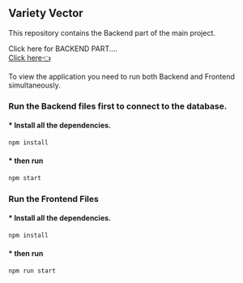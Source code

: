 ## Variety Vector

This repository contains the Backend part of the main project.

Click here for BACKEND PART....
<br>[Click here👈](https://github.com/shivanshugarg12800/EcommerceBackend)

To view the application you need to run both Backend and Frontend simultaneously.

### Run the Backend files first to connect to the database.

#### \* Install all the dependencies.

```bash
npm install
```

#### \* then run

```bash
npm start
```

### Run the Frontend Files

#### \* Install all the dependencies.

```bash
npm install
```

#### \* then run

```bash
npm run start
```
